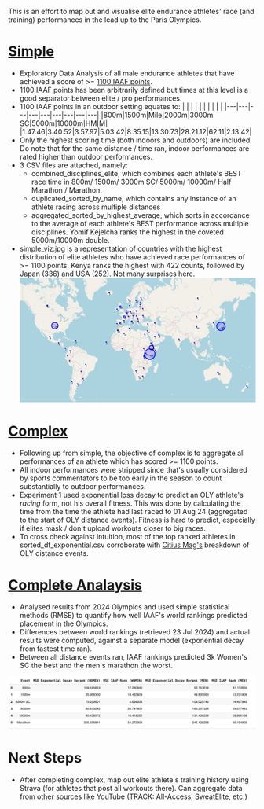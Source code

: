 This is an effort to map out and visualise elite endurance athletes' race (and training) performances in the lead up to the Paris Olympics.

# [Simple](https://github.com/danielcwq/elite-endurance-viz/tree/main/simple)

- Exploratory Data Analysis of all male endurance athletes that have achieved a score of >= [1100 IAAF points](https://worldathletics.org/news/news/scoring-tables-2022).
- 1100 IAAF points has been arbitrarily defined but times at this level is a good separator between elite / pro performances.
- 1100 IAAF points in an outdoor setting equates to:
  | | | | | | | | | |
  |---|---|---|---|---|---|---|---|---|
  |800m|1500m|Mile|2000m|3000m SC|5000m|10000m|HM|M|
  |1.47.46|3.40.52|3.57.97|5.03.42|8.35.15|13.30.73|28.21.12|62.11|2.13.42|
- Only the highest scoring time (both indoors and outdoors) are included. Do note that for the same distance / time ran, indoor performances are rated higher than outdoor performances.
- 3 CSV files are attached, namely:
  - combined_disciplines_elite, which combines each athlete's BEST race time in 800m/ 1500m/ 3000m SC/ 5000m/ 10000m/ Half Marathon / Marathon.
  - duplicated_sorted_by_name, which contains any instance of an athlete racing across multiple distances
  - aggregated_sorted_by_highest_average, which sorts in accordance to the average of each athlete's BEST performance across multiple disciplines. Yomif Kejelcha ranks the highest in the coveted 5000m/10000m double.
- simple_viz.jpg is a representation of countries with the highest distribution of elite athletes who have achieved race performances of >= 1100 points. Kenya ranks the highest with 422 counts, followed by Japan (336) and USA (252). Not many surprises here.
  ![](https://github.com/danielcwq/elite-endurance-viz/blob/main/simple_viz.jpg)

# [Complex](https://github.com/danielcwq/elite-endurance-viz/tree/main/complex)

- Following up from simple, the objective of complex is to aggregate all performances of an athlete which has scored >= 1100 points.
- All indoor performances were stripped since that's usually considered by sports commentators to be too early in the season to count substantially to outdoor performances.
- Experiment 1 used exponential loss decay to predict an OLY athlete's _racing_ form, not his overall fitness. This was done by calculating the time from the time the athlete had last raced to 01 Aug 24 (aggregated to the start of OLY distance events). Fitness is hard to predict, especially if elites mask / don't upload workouts closer to big races.
- To cross check against intuition, most of the top ranked athletes in sorted_df_exponential.csv corroborate with [Citius Mag's](https://citiusmag.beehiiv.com/p/paris-olympics-2024-mens-distance-preview) breakdown of OLY distance events.

# [Complete Analaysis]()

- Analysed results from 2024 Olympics and used simple statistical methods (RMSE) to quantify how well IAAF's world rankings predicted placement in the Olympics. 
- Differences between world rankings (retrieved 23 Jul 2024) and actual results were computed, against a separate model (exponential decay from fastest time ran).
- Between all distance events ran, IAAF rankings predicted 3k Women's SC the best and the men's marathon the worst. 

![](https://github.com/danielcwq/elite-endurance-viz/blob/main/finalresults.png)

# Next Steps
- After completing complex, map out elite athlete's training history using Strava (for athletes that post all workouts there). Can aggregate data from other sources like YouTube (TRACK: All-Access, SweatElite, etc.)
